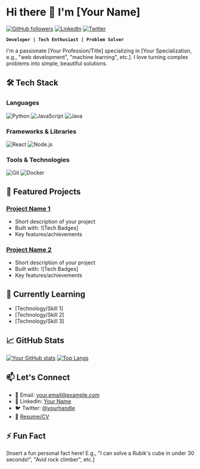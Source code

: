 # Hi there 👋 I'm [Your Name]

[![GitHub followers](https://img.shields.io/github/followers/yourusername?style=social)](https://github.com/yourusername)
[![LinkedIn](https://img.shields.io/badge/LinkedIn-0077B5?style=flat&logo=linkedin&logoColor=white)](your-linkedin-url)
[![Twitter](https://img.shields.io/badge/Twitter-1DA1F2?style=flat&logo=twitter&logoColor=white)](your-twitter-url)

**`Developer | Tech Enthusiast | Problem Solver`**

I'm a passionate [Your Profession/Title] specializing in [Your Specialization, e.g., "web development", "machine learning", etc.]. I love turning complex problems into simple, beautiful solutions.

## 🛠️ Tech Stack

### Languages
![Python](https://img.shields.io/badge/Python-3776AB?style=flat&logo=python&logoColor=white)
![JavaScript](https://img.shields.io/badge/JavaScript-F7DF1E?style=flat&logo=javascript&logoColor=black)
![Java](https://img.shields.io/badge/Java-007396?style=flat&logo=java&logoColor=white)

### Frameworks & Libraries
![React](https://img.shields.io/badge/React-61DAFB?style=flat&logo=react&logoColor=black)
![Node.js](https://img.shields.io/badge/Node.js-339933?style=flat&logo=node.js&logoColor=white)

### Tools & Technologies
![Git](https://img.shields.io/badge/Git-F05032?style=flat&logo=git&logoColor=white)
![Docker](https://img.shields.io/badge/Docker-2496ED?style=flat&logo=docker&logoColor=white)

## 🔭 Featured Projects

### [Project Name 1](project-repo-url)
- Short description of your project
- Built with: ![Tech Badges]
- Key features/achievements

### [Project Name 2](project-repo-url)
- Short description of your project
- Built with: ![Tech Badges]
- Key features/achievements

## 🌱 Currently Learning
- [Technology/Skill 1]
- [Technology/Skill 2]
- [Technology/Skill 3]

## 📈 GitHub Stats
[![Your GitHub stats](https://github-readme-stats.vercel.app/api?username=yourusername&show_icons=true&theme=radical)](https://github.com/yourusername)
[![Top Langs](https://github-readme-stats.vercel.app/api/top-langs/?username=yourusername&layout=compact&theme=radical)](https://github.com/yourusername)

## 📫 Let's Connect
- 📧 Email: [your.email@example.com](mailto:your.email@example.com)
- 💼 LinkedIn: [Your Name](your-linkedin-url)
- 🐦 Twitter: [@yourhandle](your-twitter-url)
- 📝 [Resume/CV](your-resume-link)

## ⚡ Fun Fact
[Insert a fun personal fact here! E.g., "I can solve a Rubik's cube in under 30 seconds!", "Avid rock climber", etc.]

